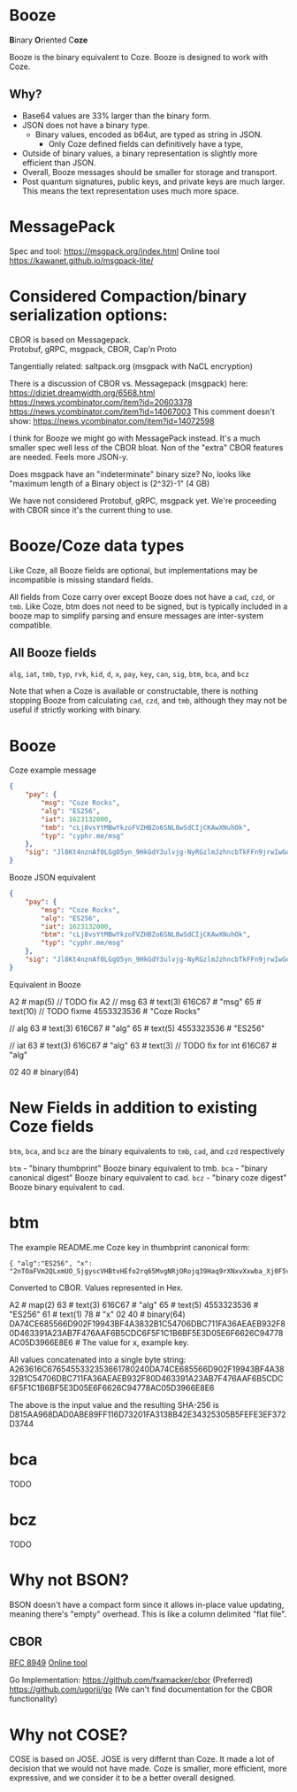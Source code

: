# Booze
**B**inary **O**riented C**oze**

Booze is the binary equivalent to Coze.  Booze is designed to work with Coze.  


## Why?
- Base64 values are 33% larger than the binary form.  
- JSON does not have a binary type.  
    - Binary values, encoded as b64ut, are typed as string in JSON.
		- Only Coze defined fields can definitively have a type, 
- Outside of binary values, a binary representation is slightly more efficient
  than JSON. 
- Overall, Booze messages should be smaller for storage and transport.
- Post quantum signatures, public keys, and private keys are much larger.  This
  means the text representation uses much more space.  


# MessagePack
Spec and tool: https://msgpack.org/index.html
Online tool https://kawanet.github.io/msgpack-lite/

# Considered Compaction/binary serialization options:
CBOR is based on Messagepack.  
Protobuf, gRPC, msgpack, CBOR, Cap'n Proto

Tangentially related: saltpack.org (msgpack with NaCL encryption)



There is a discussion of CBOR vs. Messagepack (msgpack) here: 
https://diziet.dreamwidth.org/6568.html
https://news.ycombinator.com/item?id=20603378
https://news.ycombinator.com/item?id=14067003
This comment doesn't show: https://news.ycombinator.com/item?id=14072598

I think for Booze we might go with MessagePack instead.  It's a much smaller
spec well less of the CBOR bloat.  Non of the "extra" CBOR features are needed.
Feels more JSON-y.  

Does msgpack have an "indeterminate" binary size? No, looks like "maximum length of a Binary object is (2^32)-1" (4 GB)

We have not considered Protobuf, gRPC, msgpack yet.  We're proceeding with CBOR
since it's the current thing to use.  


# Booze/Coze data types
Like Coze, all Booze fields are optional, but implementations may be
incompatible is missing standard fields.

All fields from Coze carry over except Booze does not have a `cad`, `czd`, or
`tmb`.  Like Coze, btm does not need to be signed, but is typically included in
a booze map to simplify parsing and ensure messages are inter-system compatible.  

## All Booze fields
`alg`, `iat`, `tmb`, `typ`, `rvk`, `kid`, `d`, `x`, `pay`, `key`, `can`, `sig`,
`btm`, `bca`, and `bcz`

Note that when a Coze is available or constructable, there is nothing stopping
Booze from calculating `cad`, `czd`, and `tmb`, although they may not be useful
if strictly working with binary.  



# Booze
Coze example message
```json
{
	"pay": {
		"msg": "Coze Rocks",
		"alg": "ES256",
		"iat": 1623132000,
		"tmb": "cLj8vsYtMBwYkzoFVZHBZo6SNL8wSdCIjCKAwXNuhOk",
		"typ": "cyphr.me/msg"
	},
	"sig": "Jl8Kt4nznAf0LGgO5yn_9HkGdY3ulvjg-NyRGzlmJzhncbTkFFn9jrwIwGoRAQYhjc88wmwFNH5u_rO56USo_w"
}
```


Booze JSON equivalent
```json
{
	"pay": {
		"msg": "Coze Rocks",
		"alg": "ES256",
		"iat": 1623132000,
		"btm": "cLj8vsYtMBwYkzoFVZHBZo6SNL8wSdCIjCKAwXNuhOk",
		"typ": "cyphr.me/msg"
	},
	"sig": "Jl8Kt4nznAf0LGgO5yn_9HkGdY3ulvjg-NyRGzlmJzhncbTkFFn9jrwIwGoRAQYhjc88wmwFNH5u_rO56USo_w"
}
```


Equivalent in Booze

A2                                      # map(5) // TODO fix A2
// msg
   63                                   # text(3)
      616C67                            # "msg"
   65                                   # text(10) // TODO fixme
      4553323536                        # "Coze Rocks"

// alg
   63                                   # text(3)
      616C67                            # "alg"
   65                                   # text(5)
      4553323536                        # "ES256"


// iat
   63                                   # text(3)
      616C67                            # "alg"
   63                                   # text(3) // TODO fix for int
      616C67                            # "alg"



   02 40                                # binary(64)


# New Fields in addition to existing Coze fields

`btm`, `bca`, and `bcz` are the binary equivalents to `tmb`, `cad`, and `czd` respectively

`btm` - "binary thumbprint"             Booze binary equivalent to tmb.
`bca` - "binary canonical digest"       Booze binary equivalent to cad.
`bcz` - "binary coze digest"            Booze binary equivalent to cad.


# btm
The example README.me Coze key in thumbprint canonical form: 
```
{ "alg":"ES256", "x": "2nTOaFVm2QLxmUO_SjgyscVHBtvHEfo2rq65MvgNRjORojq39Haq9rXNxvXxwba_Xj0F5vZibJR3isBdOWbo5g"}
```

Converted to CBOR.  Values represented in Hex.  

A2                                      # map(2)
   63                                   # text(3)
      616C67                            # "alg"
   65                                   # text(5)
      4553323536                        # "ES256"
   61                                   # text(1)
      78                                # "x"
   02 40                                # binary(64)
      DA74CE685566D902F19943BF4A3832B1C54706DBC711FA36AEAEB932F80D463391A23AB7F476AAF6B5CDC6F5F1C1B6BF5E3D05E6F6626C94778AC05D3966E8E6        # The value for x, example key.  


All values concatenated into a single byte string:
A263616C6765455332353661780240DA74CE685566D902F19943BF4A3832B1C54706DBC711FA36AEAEB932F80D463391A23AB7F476AAF6B5CDC6F5F1C1B6BF5E3D05E6F6626C94778AC05D3966E8E6


The above is the input value and the resulting SHA-256 is D815AA968DAD0ABE89FF116D73201FA3138B42E34325305B5FEFE3EF372D3744


# bca
TODO


# bcz
TODO




# Why not BSON?
BSON doesn't have a compact form since it allows in-place value updating,
meaning there's "empty" overhead.  This is like a column delimited "flat file".  


## CBOR
[RFC 8949](https://www.rfc-editor.org/rfc/rfc8949)
[Online tool](https://cbor.me)

Go Implementation:
https://github.com/fxamacker/cbor (Preferred)
https://github.com/ugorji/go (We can't find documentation for the CBOR functionality)


# Why not COSE?  
COSE is based on JOSE.  JOSE is very differnt than Coze.  It made a lot of
decision that we would not have made.  Coze is smaller, more efficient, more
expressive, and we consider it to be a better overall designed.  





